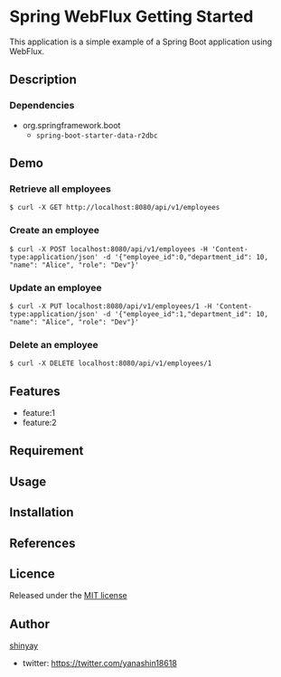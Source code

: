 # Spring WebFlux Getting Started

This application is a simple example of a Spring Boot application using WebFlux.

## Description
### Dependencies
- org.springframework.boot
  - `spring-boot-starter-data-r2dbc`

## Demo
### Retrieve all employees
```shell
$ curl -X GET http://localhost:8080/api/v1/employees
```

### Create an employee
```shell
$ curl -X POST localhost:8080/api/v1/employees -H 'Content-type:application/json' -d '{"employee_id":0,"department_id": 10, "name": "Alice", "role": "Dev"}'
```

### Update an employee
```shell
$ curl -X PUT localhost:8080/api/v1/employees/1 -H 'Content-type:application/json' -d '{"employee_id":1,"department_id": 10, "name": "Alice", "role": "Dev"}'
```

### Delete an employee
```shell
$ curl -X DELETE localhost:8080/api/v1/employees/1
```

## Features

- feature:1
- feature:2

## Requirement

## Usage

## Installation

## References

## Licence

Released under the [MIT license](https://gist.githubusercontent.com/shinyay/56e54ee4c0e22db8211e05e70a63247e/raw/34c6fdd50d54aa8e23560c296424aeb61599aa71/LICENSE)

## Author

[shinyay](https://github.com/shinyay)
- twitter: https://twitter.com/yanashin18618
